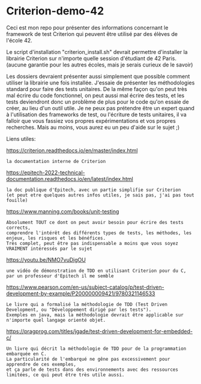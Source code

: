 # Criterion-demo-42
Ceci est mon repo pour présenter des informations concernant le framework de test Criterion qui peuvent être utilisé par des élèves de l'école 42.

Le script d'installation "criterion_install.sh" devrait permettre d'installer la librairie Criterion sur n'importe quelle session d'étudiant de 42 Paris.
(aucune garantie pour les autres écoles, mais je serais curieux de le savoir)

Les dossiers devraient présenter aussi simplement que possible comment utiliser la librairie une fois installée.
J'essaie de présenter les méthodologies standard pour faire des tests unitaires.
De la même façon qu'on peut très mal écrire du code fonctionnel, on peut aussi mal écrire des tests,
et les tests deviendront donc un problème de plus pour le code qu'on essaie de créer, au lieu d'un outil utile.
Je ne peux pas prétendre être un expert quand à l'utilisation des frameworks de test, ou l'écriture de tests unitaires,
il va falloir que vous fassiez vos propres expérimentations et vos propres recherches.
Mais au moins, vous aurez eu un peu d'aide sur le sujet ;)

Liens utiles:

https://criterion.readthedocs.io/en/master/index.html

    la documentation interne de Criterion
    
https://epitech-2022-technical-documentation.readthedocs.io/en/latest/index.html

    la doc publique d'Epitech, avec un partie simplifie sur Criterion
    (et peut etre quelques autres infos utiles, je sais pas, j'ai pas tout fouille)

https://www.manning.com/books/unit-testing

    Absolument TOUT ce dont on peut avoir besoin pour écrire des tests corrects,
    comprendre l'intérêt des différents types de tests, les méthodes, les enjeux, les risques et les bénéfices.
    Très complet, peut être pas indispensable a moins que vous soyez VRAIMENT intéressés par le sujet
    
https://youtu.be/NMO7vuDigOU

    une vidéo de démonstration de TDD en utilisant Criterion pour du C,
    par un professeur d'Epitech il me semble
    
https://www.pearson.com/en-us/subject-catalog/p/test-driven-development-by-example/P200000009421/9780321146533

    Le livre qui a formalisé la méthodologie de TDD (Test Driven Development, ou "Développement dirigé par les tests").
    Exemples en java, mais la méthodologie devrait être applicable sur n'importe quel langage orienté objet.
    
https://pragprog.com/titles/jgade/test-driven-development-for-embedded-c/

    Un livre qui décrit la méthodologie de TDD pour de la programmation embarquée en C.
    La particularité de l'embarqué ne gêne pas excessivement pour apprendre de ces exemples,
    et ça parle de tests dans des environnements avec des ressources limitées, ce qui peut être très utile aussi.

